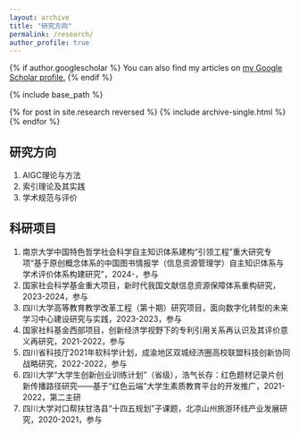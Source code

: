 ```yaml
---
layout: archive
title: "研究方向"
permalink: /research/
author_profile: true
---
```


{% if author.googlescholar %}
  You can also find my articles on <u><a href="{{author.googlescholar}}">my Google Scholar profile</a>.</u>
{% endif %}

{% include base_path %}

{% for post in site.research reversed %}
  {% include archive-single.html %}
{% endfor %}

## 研究方向
1. AIGC理论与方法
2. 索引理论及其实践
3. 学术规范与评价

## 科研项目
1. 南京大学中国特色哲学社会科学自主知识体系建构“引领工程”重大研究专项“基于原创概念体系的中国图书情报学（信息资源管理学）自主知识体系与学术评价体系构建研究”，2024-，参与
2. 国家社会科学基金重大项目，新时代我国文献信息资源保障体系重构研究，2023-2024，参与
3. 四川大学高等教育教学改革工程（第十期）研究项目，面向数字化转型的未来学习中心建设研究与实践，2023-2023，参与
4. 国家社科基金西部项目，创新经济学视野下的专利引用关系再认识及其评价意义再研究，2021-2022，参与
5. 四川省科技厅2021年软科学计划，成渝地区双城经济圈高校联盟科技创新协同战略研究，2022-2022，参与
6. 四川⼤学“⼤学⽣创新创业训练计划”（省级），浩气长存：红色题材记录片创新传播路径研究——基于“红色云端”大学生素质教育平台的开发推广，2021-2022，第二主研
7. 四川大学对口帮扶甘洛县“十四五规划”子课题，北凉山州旅游环线产业发展研究，2020-2021，参与

